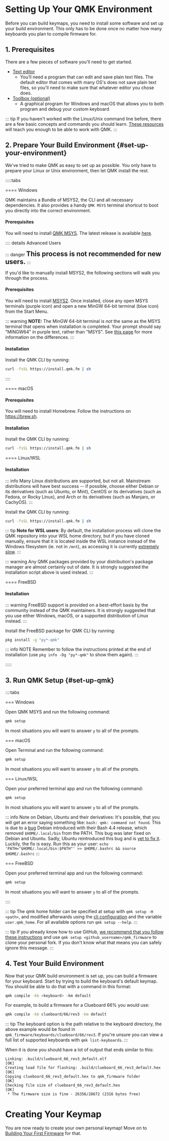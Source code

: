 # Setting Up Your QMK Environment

Before you can build keymaps, you need to install some software and set up your build environment. This only has to be done once no matter how many keyboards you plan to compile firmware for.

## 1. Prerequisites

There are a few pieces of software you'll need to get started.

* [Text editor](newbs_learn_more_resources#text-editor-resources)
  * You’ll need a program that can edit and save plain text files. The default editor that comes with many OS's does not save plain text files, so you'll need to make sure that whatever editor you chose does.
* [Toolbox (optional)](https://github.com/qmk/qmk_toolbox)
  * A graphical program for Windows and macOS that allows you to both program and debug your custom keyboard

::: tip
If you haven't worked with the Linux/Unix command line before, there are a few basic concepts and commands you should learn. [These resources](newbs_learn_more_resources#command-line-resources) will teach you enough to be able to work with QMK.
:::

## 2. Prepare Your Build Environment {#set-up-your-environment}

We've tried to make QMK as easy to set up as possible. You only have to prepare your Linux or Unix environment, then let QMK install the rest.

:::::tabs

==== Windows

QMK maintains a Bundle of MSYS2, the CLI and all necessary dependencies. It also provides a handy `QMK MSYS` terminal shortcut to boot you directly into the correct environment.

#### Prerequisites

You will need to install [QMK MSYS](https://msys.qmk.fm/). The latest release is available [here](https://github.com/qmk/qmk_distro_msys/releases/latest).

:::: details Advanced Users

::: danger
<b style="font-size:150%">This process is not recommended for new users.</b>
:::

If you'd like to manually install MSYS2, the following sections will walk you through the process.

#### Prerequisites

You will need to install [MSYS2](https://www.msys2.org). Once installed, close any open MSYS terminals (purple icon) and open a new MinGW 64-bit terminal (blue icon) from the Start Menu.

::: warning
**NOTE:** The MinGW 64-bit terminal is *not* the same as the MSYS terminal that opens when installation is completed. Your prompt should say "MINGW64" in purple text, rather than "MSYS". See [this page](https://www.msys2.org/wiki/MSYS2-introduction/#subsystems) for more information on the differences.
:::

#### Installation

Install the QMK CLI by running:

```sh
curl -fsSL https://install.qmk.fm | sh
```

::::

==== macOS

#### Prerequisites

You will need to install Homebrew. Follow the instructions on https://brew.sh.

#### Installation

Install the QMK CLI by running:

```sh
curl -fsSL https://install.qmk.fm | sh
```

==== Linux/WSL

#### Installation

::: info
Many Linux distributions are supported, but not all. Mainstream distributions will have best success -- if possible, choose either Debian or its derivatives (such as Ubuntu, or Mint), CentOS or its derivatives (such as Fedora, or Rocky Linux), and Arch or its derivatives (such as Manjaro, or CachyOS).
:::

Install the QMK CLI by running:

```sh
curl -fsSL https://install.qmk.fm | sh
```

::: tip
**Note for WSL users**: By default, the installation process will clone the QMK repository into your WSL home directory, but if you have cloned manually, ensure that it is located inside the WSL instance instead of the Windows filesystem (ie. not in `/mnt`), as accessing it is currently [extremely slow](https://github.com/microsoft/WSL/issues/4197).
:::

::: warning
Any QMK packages provided by your distribution's package manager are almost certainly out of date. It is strongly suggested the installation script above is used instead.
:::

==== FreeBSD

#### Installation

::: warning
FreeBSD support is provided on a best-effort basis by the community instead of the QMK maintainers. It is strongly suggested that you use either Windows, macOS, or a supported distribution of Linux instead.
:::

Install the FreeBSD package for QMK CLI by running:

```sh
pkg install -g "py*-qmk"
```

::: info NOTE
Remember to follow the instructions printed at the end of installation (use `pkg info -Dg "py*-qmk"` to show them again).
:::

:::::

## 3. Run QMK Setup {#set-up-qmk}

::::tabs

=== Windows

Open QMK MSYS and run the following command:

```sh
qmk setup
```

In most situations you will want to answer `y` to all of the prompts.

=== macOS

Open Terminal and run the following command:

```sh
qmk setup
```

In most situations you will want to answer `y` to all of the prompts.

=== Linux/WSL

Open your preferred terminal app and run the following command:

```sh
qmk setup
```

In most situations you will want to answer `y` to all of the prompts.

::: info Note on Debian, Ubuntu and their derivatives:
It's possible, that you will get an error saying something like: `bash: qmk: command not found`.
This is due to a [bug](https://bugs.debian.org/cgi-bin/bugreport.cgi?bug=839155) Debian introduced with their Bash 4.4 release, which removed `$HOME/.local/bin` from the PATH. This bug was later fixed on Debian and Ubuntu.
Sadly, Ubuntu reintroduced this bug and is [yet to fix it](https://bugs.launchpad.net/ubuntu/+source/bash/+bug/1588562).
Luckily, the fix is easy. Run this as your user: `echo 'PATH="$HOME/.local/bin:$PATH"' >> $HOME/.bashrc && source $HOME/.bashrc`
:::

=== FreeBSD

Open your preferred terminal app and run the following command:

```sh
qmk setup
```

In most situations you will want to answer `y` to all of the prompts.

::::

::: tip
The qmk home folder can be specified at setup with `qmk setup -H <path>`, and modified afterwards using the [cli configuration](cli_configuration#single-key-example) and the variable `user.qmk_home`. For all available options run `qmk setup --help`.
:::

::: tip
If you already know how to use GitHub, [we recommend that you follow these instructions](getting_started_github) and use `qmk setup <github_username>/qmk_firmware` to clone your personal fork. If you don't know what that means you can safely ignore this message.
:::

## 4. Test Your Build Environment

Now that your QMK build environment is set up, you can build a firmware for your keyboard. Start by trying to build the keyboard's default keymap. You should be able to do that with a command in this format:

```sh
qmk compile -kb <keyboard> -km default
```

For example, to build a firmware for a Clueboard 66% you would use:

```sh
qmk compile -kb clueboard/66/rev3 -km default
```

::: tip
The keyboard option is the path relative to the keyboard directory, the above example would be found in `qmk_firmware/keyboards/clueboard/66/rev3`. If you're unsure you can view a full list of supported keyboards with `qmk list-keyboards`.
:::

When it is done you should have a lot of output that ends similar to this:

```
Linking: .build/clueboard_66_rev3_default.elf                                                       [OK]
Creating load file for flashing: .build/clueboard_66_rev3_default.hex                               [OK]
Copying clueboard_66_rev3_default.hex to qmk_firmware folder                                        [OK]
Checking file size of clueboard_66_rev3_default.hex                                                 [OK]
 * The firmware size is fine - 26356/28672 (2316 bytes free)
```

# Creating Your Keymap

You are now ready to create your own personal keymap! Move on to [Building Your First Firmware](newbs_building_firmware) for that.
